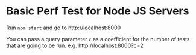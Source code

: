 # Basic Perf Test for Node JS Servers

Run `npm start` and go to http://localhost:8000

You can pass a query parameter `c` as a coefficient for the number of tests that are going to be run. e.g. http://localhost:8000?c=2